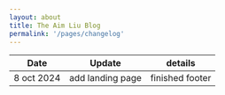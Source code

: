 ```yaml
---
layout: about
title: The Aim Liu Blog
permalink: '/pages/changelog'
---
```


| Date | Update | details |
| -- | -- | -- |
| 8 oct 2024| add landing page| finished footer |






